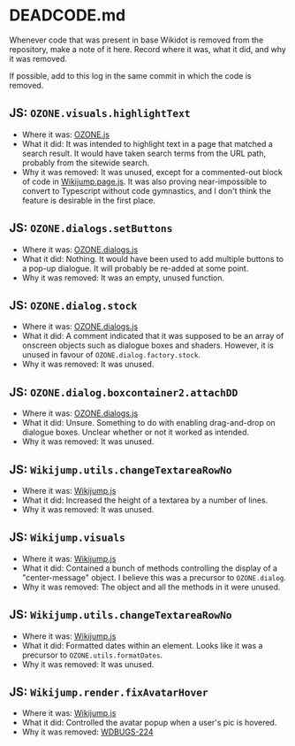 # DEADCODE.md

Whenever code that was present in base Wikidot is removed from the repository,
make a note of it here. Record where it was, what it did, and why it was
removed.

If possible, add to this log in the same commit in which the code is removed.

## JS: `OZONE.visuals.highlightText`
* Where it was: [OZONE.js](https://github.com/scpwiki/wikijump/blob/439c92376f04adaf73af87e2f53edabced8ca90f/web/files--common/javascript/OZONE.js#L649)
* What it did: It was intended to highlight text in a page that matched a
  search result. It would have taken search terms from the URL path, probably
  from the sitewide search.
* Why it was removed: It was unused, except for a commented-out block of code
  in [Wikijump.page.js](https://github.com/scpwiki/wikijump/blob/439c92376f04adaf73af87e2f53edabced8ca90f/web/files--common/javascript/Wikijump.page.js#L897).
  It was also proving near-impossible to convert to Typescript without code
  gymnastics, and I don't think the feature is desirable in the first place.

## JS: `OZONE.dialogs.setButtons`
* Where it was: [OZONE.dialogs.js](https://github.com/scpwiki/wikijump/blob/439c92376f04adaf73af87e2f53edabced8ca90f/web/files--common/javascript/dialog/OZONE.dialog.js#L564)
* What it did: Nothing. It would have been used to add multiple buttons to a
  pop-up dialogue. It will probably be re-added at some point.
* Why it was removed: It was an empty, unused function.

## JS: `OZONE.dialog.stock`
* Where it was: [OZONE.dialogs.js](https://github.com/scpwiki/wikijump/blob/439c92376f04adaf73af87e2f53edabced8ca90f/web/files--common/javascript/dialog/OZONE.dialog.js#L564)
* What it did: A comment indicated that it was supposed to be an array of
  onscreen objects such as dialogue boxes and shaders. However, it is unused in
  favour of `OZONE.dialog.factory.stock`.
* Why it was removed: It was unused.

## JS: `OZONE.dialog.boxcontainer2.attachDD`
* Where it was: [OZONE.dialogs.js](https://github.com/scpwiki/wikijump/blob/439c92376f04adaf73af87e2f53edabced8ca90f/web/files--common/javascript/dialog/OZONE.dialog.js#L167)
* What it did: Unsure. Something to do with enabling drag-and-drop on dialogue
  boxes. Unclear whether or not it worked as intended.
* Why it was removed: It was unused.

## JS: `Wikijump.utils.changeTextareaRowNo`
* Where it was: [Wikijump.js](https://github.com/scpwiki/wikijump/blob/439c92376f04adaf73af87e2f53edabced8ca90f/web/files--common/javascript/Wikijump.ts#L14)
* What it did: Increased the height of a textarea by a number of lines.
* Why it was removed: It was unused.

## JS: `Wikijump.visuals`
* Where it was: [Wikijump.js](https://github.com/scpwiki/wikijump/blob/439c92376f04adaf73af87e2f53edabced8ca90f/web/files--common/javascript/Wikijump.ts#L22)
* What it did: Contained a bunch of methods controlling the display of a
  "center-message" object. I believe this was a precursor to `OZONE.dialog`.
* Why it was removed: The object and all the methods in it were unused.

## JS: `Wikijump.utils.changeTextareaRowNo`
* Where it was: [Wikijump.js](https://github.com/scpwiki/wikijump/blob/439c92376f04adaf73af87e2f53edabced8ca90f/web/files--common/javascript/Wikijump.ts#L83)
* What it did: Formatted dates within an element. Looks like it was a precursor
  to `OZONE.utils.formatDates`.
* Why it was removed: It was unused.

## JS: `Wikijump.render.fixAvatarHover`
* Where it was: [Wikijump.js](https://github.com/scpwiki/wikijump/blob/439c92376f04adaf73af87e2f53edabced8ca90f/web/files--common/javascript/Wikijump.ts#L83)
* What it did: Controlled the avatar popup when a user's pic is hovered.
* Why it was removed:
  [WDBUGS-224](https://scuttle.atlassian.net/browse/WDBUGS-224)

